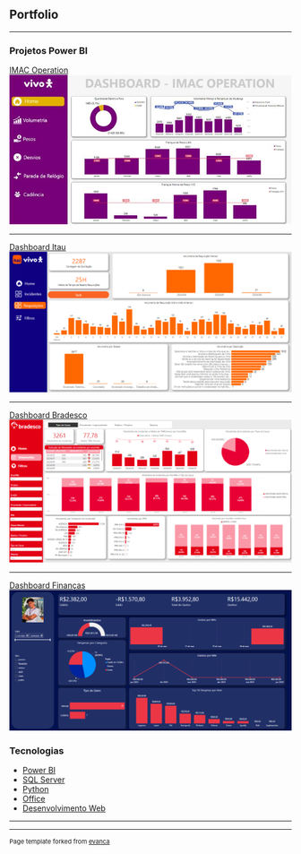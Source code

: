 ## Portfolio

---

### Projetos Power BI

[IMAC Operation](/sample_page)
<img src="images/pbi_imac.jpg?raw=true"/>

---
[Dashboard Itau](/pdf/sample_presentation.pdf)
<img src="images/pbi_itau.png?raw=true"/>

---
[Dashboard Bradesco](http://example.com/)
<img src="images/pbi_bradesco.png?raw=true"/>

---

[Dashboard Finanças]()
<img src = "images/dashboard_financeiro.png?raw=true">

### Tecnologias

- [Power BI](http://example.com/)
- [SQL Server](http://example.com/)
- [Python](http://example.com/)
- [Office](http://example.com/)
- [Desenvolvimento Web](http://example.com/)

---




---
<p style="font-size:11px">Page template forked from <a href="https://github.com/evanca/quick-portfolio">evanca</a></p>
<!-- Remove above link if you don't want to attibute -->
